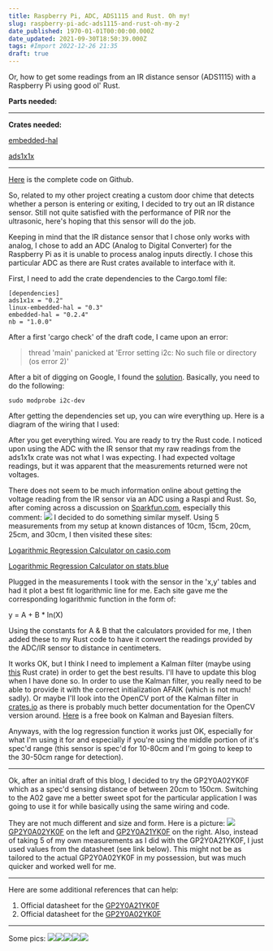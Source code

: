 ```yaml
---
title: Raspberry Pi, ADC, ADS1115 and Rust. Oh my!
slug: raspberry-pi-adc-ads1115-and-rust-oh-my-2
date_published: 1970-01-01T00:00:00.000Z
date_updated: 2021-09-30T18:50:39.000Z
tags: #Import 2022-12-26 21:35
draft: true
---
```


Or, how to get some readings from an IR distance sensor (ADS1115) with a Raspberry Pi using good ol' Rust.

**Parts needed:**

---

**Crates needed:**

[embedded-hal](https://crates.io/crates/embedded-hal)

[ads1x1x](https://crates.io/crates/ads1x1x)

---

[Here](https://github.com/gsuyemoto/rust-pi-adc-ir-distance) is the complete code on Github.

So, related to my other project creating a custom door chime that detects whether a person is entering or exiting, I decided to try out an IR distance sensor. Still not quite satisfied with the performance of PIR nor the ultrasonic, here's hoping that this sensor will do the job.

Keeping in mind that the IR distance sensor that I chose only works with analog, I chose to add an ADC (Analog to Digital Converter) for the Raspberry Pi as it is unable to process analog inputs directly. I chose this particular ADC as there are Rust crates available to interface with it.

First, I need to add the crate dependencies to the Cargo.toml file:

    [dependencies]
    ads1x1x = "0.2"
    linux-embedded-hal = "0.3"
    embedded-hal = "0.2.4"
    nb = "1.0.0"

After a first 'cargo check' of the draft code, I came upon an error:

> thread 'main' panicked at 'Error setting i2c: No such file or directory (os error 2)'

After a bit of digging on Google, I found the [solution](https://www.raspberrypi.org/forums/viewtopic.php?t=115080). Basically, you need to do the following:

    sudo modprobe i2c-dev

After getting the dependencies set up, you can wire everything up. Here is a diagram of the wiring that I used:

After you get everything wired. You are ready to try the Rust code. I noticed upon using the ADC with the IR sensor that my raw readings from the ads1x1x crate was not what I was expecting. I had expected voltage readings, but it was apparent that the measurements returned were not voltages.

There does not seem to be much information online about getting the voltage reading from the IR sensor via an ADC using a Raspi and Rust. So, after coming across a discussion on [Sparkfun.com](https://www.sparkfun.com/products/8958#comment-4f864d34ce395f9161000000), especially this comment:
![](https://scratchthecurious.com/content/images/2021/04/Screen-Shot-2021-04-10-at-4.20.07-PM.png)
I decided to do something similar myself. Using 5 measurements from my setup at known distances of 10cm, 15cm, 20cm, 25cm, and 30cm, I then visited these sites:

[Logarithmic Regression Calculator on casio.com](https://keisan.casio.com/exec/system/14059930226691)

[Logarithmic Regression Calculator on stats.blue](https://stats.blue/Stats_Suite/logarithmic_regression_calculator.html)

Plugged in the measurements I took with the sensor in the 'x,y' tables and had it plot a best fit logarithmic line for me. Each site gave me the corresponding logarithmic function in the form of:

y = A + B * ln(X)

Using the constants for A & B that the calculators provided for me, I then added these to my Rust code to have it convert the readings provided by the ADC/IR sensor to distance in centimeters.

It works OK, but I think I need to implement a Kalman filter (maybe using [this](https://crates.io/crates/filter) Rust crate) in order to get the best results. I'll have to update this blog when I have done so. In order to use the Kalman filter, you really need to be able to provide it with the correct initialization AFAIK (which is not much! sadly). Or maybe I'll look into the OpenCV port of the Kalman filter in[ crates.io](https://crates.io/crates/kalman_filter) as there is probably much better documentation for the OpenCV version around. [Here](https://github.com/rlabbe/Kalman-and-Bayesian-Filters-in-Python) is a free book on Kalman and Bayesian filters.

Anyways, with the log regression function it works just OK, especially for what I'm using it for and especially if you're using the middle portion of it's spec'd range (this sensor is spec'd for 10-80cm and I'm going to keep to the 30-50cm range for detection).

---

Ok, after an initial draft of this blog, I decided to try the GP2Y0A02YK0F which as a spec'd sensing distance of between 20cm to 150cm. Switching to the A02 gave me a better sweet spot for the particular application I was going to use it for while basically using the same wiring and code.

They are not much different and size and form. Here is a picture:
![](https://scratchthecurious.com/content/images/2021/04/IMG_0984.jpg)[GP2Y0A02YK0F](https://www.mouser.com/datasheet/2/365/GP2Y0A02YK0F_13May05_Spec_ED-05G127-1652666.pdf) on the left and [GP2Y0A21YK0F](https://global.sharp/products/device/lineup/data/pdf/datasheet/gp2y0a21yk_e.pdf) on the right.
Also, instead of taking 5 of my own measurements as I did with the GP2Y0A21YK0F, I just used values from the datasheet (see link below). This might not be as tailored to the actual GP2Y0A02YK0F in my possession, but was much quicker and worked well for me.

---

Here are some additional references that can help:

1. Official datasheet for the [GP2Y0A21YK0F](https://global.sharp/products/device/lineup/data/pdf/datasheet/gp2y0a21yk_e.pdf)
2. Official datasheet for the [GP2Y0A02YK0F](https://www.mouser.com/datasheet/2/365/GP2Y0A02YK0F_13May05_Spec_ED-05G127-1652666.pdf)

---

Some pics:
![](https://scratchthecurious.com/content/images/2021/03/IMG_0946.jpg)![](https://scratchthecurious.com/content/images/2021/03/IMG_0947.JPG)![](https://scratchthecurious.com/content/images/2021/03/IMG_0948.jpg)![](https://scratchthecurious.com/content/images/2021/03/IMG_0949.jpg)![](https://scratchthecurious.com/content/images/2021/03/IMG_0945.jpg)
